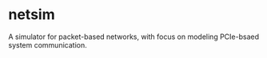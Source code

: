 # netsim

A simulator for packet-based networks, with focus on modeling PCIe-bsaed system communication.